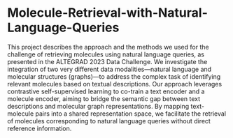 # Molecule-Retrieval-with-Natural-Language-Queries

This project describes the approach and the methods we used for the challenge of retrieving
molecules using natural language queries, as presented in the ALTEGRAD
2023 Data Challenge. We investigate the integration of two very different data
modalities—natural language and molecular structures (graphs)—to address the
complex task of identifying relevant molecules based on textual descriptions. Our
approach leverages contrastive self-supervised learning to co-train a text encoder
and a molecule encoder, aiming to bridge the semantic gap between text descriptions
and molecular graph representations. By mapping text-molecule pairs into a
shared representation space, we facilitate the retrieval of molecules corresponding
to natural language queries without direct reference information.